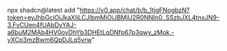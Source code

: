 npx shadcn@latest add "https://v0.app/chat/b/b_1tjgFNogbzN?token=eyJhbGciOiJkaXIiLCJlbmMiOiJBMjU2R0NNIn0..SSzbJXL4tnxJN9-3.FvCUen4fUAbDvYAJ-a6buM2MAb4HV0ovDhYb3DHEtLqDNfp67p3qwy_zMok.-yXCp3mzBwm6QpDJLq5yrw"

